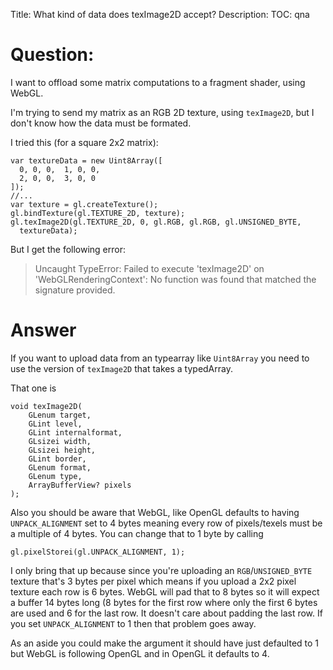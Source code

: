 Title: What kind of data does texImage2D accept?
Description:
TOC: qna

# Question:

I want to offload some matrix computations to a fragment shader, using WebGL.

I'm trying to send my matrix as an RGB 2D texture, using `texImage2D`, but I don't know how the data must be formated.

I tried this (for a square 2x2 matrix):

    var textureData = new Uint8Array([
      0, 0, 0,  1, 0, 0,
      2, 0, 0,  3, 0, 0
    ]);
    //...
    var texture = gl.createTexture();
    gl.bindTexture(gl.TEXTURE_2D, texture);
    gl.texImage2D(gl.TEXTURE_2D, 0, gl.RGB, gl.RGB, gl.UNSIGNED_BYTE,
      textureData);

But I get the following error:

> Uncaught TypeError: Failed to execute 'texImage2D' on
> 'WebGLRenderingContext': No function was found that matched the
> signature provided.

# Answer

If you want to upload data from an typearray like `Uint8Array` you need to use the version of `texImage2D` that takes a typedArray.

That one is

    void texImage2D(
        GLenum target,
        GLint level,
        GLint internalformat,
        GLsizei width,
        GLsizei height,
        GLint border,
        GLenum format,
        GLenum type,
        ArrayBufferView? pixels
    );

Also you should be aware that WebGL, like OpenGL defaults to having `UNPACK_ALIGNMENT` set to 4 bytes meaning every row of pixels/texels must be a multiple of 4 bytes. You can change that to 1 byte by calling

    gl.pixelStorei(gl.UNPACK_ALIGNMENT, 1);

I only bring that up because since you're uploading an `RGB`/`UNSIGNED_BYTE` texture that's 3 bytes per pixel which means if you upload a 2x2 pixel texture each row is 6 bytes. WebGL will pad that to 8 bytes so it will expect a buffer 14 bytes long (8 bytes for the first row where only the first 6 bytes are used and 6 for the last row. It doesn't care about padding the last row. If you set `UNPACK_ALIGNMENT` to 1 then that problem goes away. 

As an aside you could make the argument it should have just defaulted to 1 but WebGL is following OpenGL and in OpenGL it defaults to 4.

